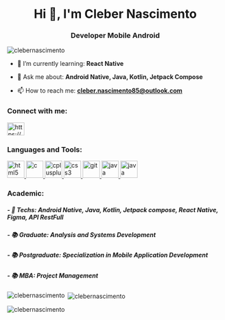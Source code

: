 <h1 align="center">Hi 👋, I'm Cleber Nascimento</h1>
<h3 align="center">Developer Mobile Android</h3>

<p align="left"> <img src="https://komarev.com/ghpvc/?username=clebernascimento&label=Profile%20views&color=0e75b6&style=flat" alt="clebernascimento" /> </p>

- 🌱 I’m currently learning: **React Native**

- 💬 Ask me about: **Android Native, Java, Kotlin, Jetpack Compose**

- 📫 How to reach me: **cleber.nascimento85@outlook.com**

<h3 align="left">Connect with me:</h3>
<p align="left">
<a href="https://www.linkedin.com/in/cleber-nascimento/" target="blank"><img align="center" src="https://raw.githubusercontent.com/rahuldkjain/github-profile-readme-generator/master/src/images/icons/Social/linked-in-alt.svg" alt="https://www.linkedin.com/in/cleber-nascimento/" height="30" width="40" /></a>
</p>

<h3 align="left">Languages and Tools:</h3>
<p align="left"> 
  <a href="https://developer.android.com/studio" target="_blank" rel="noreferrer"> <img src="https://cdn.jsdelivr.net/gh/devicons/devicon/icons/androidstudio/androidstudio-original.svg" alt="html5" width="40" height="40"/> </a>
  <a href="https://www.android.com/intl/pt-BR_br/" target="_blank" rel="noreferrer"> <img src="https://cdn.jsdelivr.net/gh/devicons/devicon/icons/android/android-original.svg" alt="c" width="40" height="40"/> </a> 
  <a href="https://www.java.com/pt-BR/" target="_blank" rel="noreferrer"> <img src="https://cdn.jsdelivr.net/gh/devicons/devicon/icons/java/java-original.svg" alt="cplusplus" width="40" height="40"/> </a>
  <a href="https://kotlinlang.org/" target="_blank" rel="noreferrer"> <img src="https://cdn.jsdelivr.net/gh/devicons/devicon/icons/kotlin/kotlin-original.svg" alt="css3" width="40" height="40"/> </a> 
  <a href="https://git-scm.com/" target="_blank" rel="noreferrer"> <img src="https://www.vectorlogo.zone/logos/git-scm/git-scm-icon.svg" alt="git" width="40" height="40"/> </a>
  <a href="https://reactnative.dev/" target="_blank" rel="noreferrer"> <img src="https://cdn.jsdelivr.net/gh/devicons/devicon/icons/react/react-original.svg" alt="java" width="40" height="40"/> </a>
  <a href="https://reactnative.dev/" target="_blank" rel="noreferrer"> <img src="https://cdn.jsdelivr.net/gh/devicons/devicon/icons/figma/figma-original.svg" alt="java" width="40" height="40"/> </a> </p>

<h3 align="left">Academic:</h3>
<p align="left"> 
<h5 align="left">- 📲 Techs: Android Native, Java, Kotlin, Jetpack compose, React Native, Figma, API RestFull</h5>
<h5 align="left">- 📚 Graduate: Analysis and Systems Development</h5>
<h5 align="left">- 📚 Postgraduate: Specialization in Mobile Application Development</h5>
<h5 align="left">- 📚 MBA: Project Management</h5> </p>


<p><img align="left" src="https://github-readme-stats.vercel.app/api/top-langs?username=clebernascimento&show_icons=true&locale=en&layout=compact" alt="clebernascimento" /></p>

<p>&nbsp;<img align="center" src="https://github-readme-stats.vercel.app/api?username=clebernascimento&show_icons=true&locale=en" alt="clebernascimento" /></p>

<p><img align="center" src="https://github-readme-streak-stats.herokuapp.com/?user=clebernascimento&" alt="clebernascimento" /></p>
